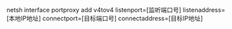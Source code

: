  netsh interface portproxy add v4tov4 listenport=[监听端口号] listenaddress=[本地IP地址] connectport=[目标端口号] connectaddress=[目标IP地址]